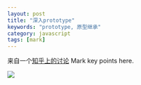 ```yaml
---
layout: post
title: "深入prototype"
keywords: "prototype, 原型继承"
category: javascript
tags: [mark]
---
```


来自一个[知乎上的讨论](https://www.zhihu.com/question/34183746) Mark key points here.

<!-- more -->

<img src="/images/captures/20170122_proto.jpg">
